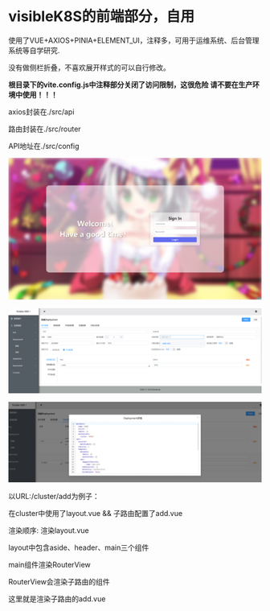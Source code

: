 # visibleK8S的前端部分，自用
使用了VUE+AXIOS+PINIA+ELEMENT_UI，注释多，可用于运维系统、后台管理系统等自学研究.

没有做侧栏折叠，不喜欢展开样式的可以自行修改。

**根目录下的vite.config.js中注释部分关闭了访问限制，这很危险 请不要在生产环境中使用！！！**

axios封装在./src/api

路由封装在./src/router

API地址在./src/config 

![登录示意图](./example/login.png)

![其他示意图01](./example/deploy01.png)

![YAML编辑示意图](./example/deploy02.png)


以URL:/cluster/add为例子：

在cluster中使用了layout.vue && 子路由配置了add.vue

渲染顺序: 渲染layout.vue

layout中包含aside、header、main三个组件

main组件渲染RouterView

RouterView会渲染子路由的组件

这里就是渲染子路由的add.vue